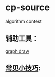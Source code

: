 # cp-source

algorithm contest

## 辅助工具：
[graph draw](https://csacademy.com/app/graph_editor/)

## [常见小技巧](https://blog.csdn.net/weixin_43272781/article/details/90726422):
